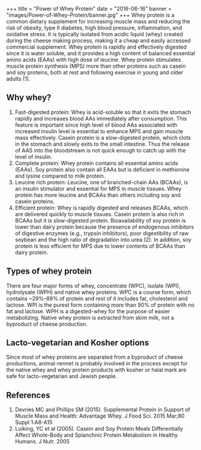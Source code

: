 +++
title  = "Power of Whey Protein"
date   = "2016-06-16"
banner = "images/Power-of-Whey-Protein/banner.jpg"
+++
﻿Whey protein is a common dietary supplement for increasing muscle mass and reducing the risk of obesity, type II diabetes, high blood pressure, inflammation, and oxidative stress. It is typically isolated from acidic liquid (whey) created during the cheese making process, making it a cheap and easily accessed commercial supplement. Whey protein is rapidly and effectively digested since it is water soluble, and it provides a high content of balanced essential amino acids (EAAs) with high dose of leucine. Whey protein stimulates muscle protein synthesis (MPS) more than other proteins such as casein and soy proteins, both at rest and following exercise in young and older adults (1).  
 
## Why whey?


1. Fast-digested protein: Whey is acid-soluble so that it exits the stomach rapidly and increases blood AAs immediately after consumption. This feature is important since high level of blood AAs associated with increased insulin level is essential to enhance MPS and gain muscle mass effectively. Casein protein is a slow-digested protein, which clots in the stomach and slowly exits to the small intestine. Thus the release of AAS into the bloodstream is not quick enough to catch up with the level of insulin.
2. Complete protein: Whey protein contains all essential amino acids (EAAs). Soy protein also contain all EAAs but is deficient in methionine and lysine compared to milk protein.
3. Leucine rich protein: Leucine, one of branched-chain AAs (BCAAs), is an insulin stimulator and essential for MPS in muscle tissues. Whey protein has more leucine and BCAAs than others including soy and casein proteins.   
4. Efficient protein: Whey is rapidly digested and releases BCAAs, which are delivered quickly to muscle tissues. Casein protein is also rich in BCAAs but it is slow-digested protein. Bioavailability of soy protein is lower than dairy protein because the presence of endogenous inhibitors of digestive enzymes (e.g., trypsin inhibitors), poor digestibility of raw soybean and the high ratio of degradation into urea (2). In addition, soy protein is less efficient for MPS due to lower contents of BCAAs than dairy protein.
 
## Types of whey protein


There are four major forms of whey, concentrate (WPC), isolate (WPI), hydrolysate (WPH) and native whey proteins. WPC is a course form, which contains ~29%–89% of protein and rest of it includes fat, cholesterol and lactose. WPI is the purest form containing more than 90% of protein with no fat and lactose. WPH is a digested-whey for the purpose of easier metabolizing. Native whey protein is extracted from skim milk, not a byproduct of cheese production.
 
## Lacto-vegetarian and Kosher options


Since most of whey proteins are separated from a byproduct of cheese productions, animal-rennet is probably involved in the process except for the native whey and whey protein products with kosher or halal mark are safe for lacto-vegetarian and Jewish people.


## References


1. Devries MC and Phillips SM (2015). Supplemental Protein in Support of Muscle Mass and Health: Advantage Whey. J Food Sci. 2015 Mar;80 Suppl 1:A8-A15
2. Luiking, YC et al (2005). Casein and Soy Protein Meals Differentially Affect Whole-Body and Splanchnic Protein Metabolism in Healthy Humans. J Nutr. 2005
